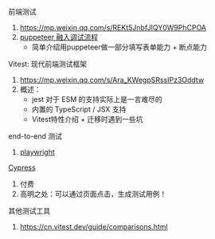 



前端测试

1. https://mp.weixin.qq.com/s/REKt5JnbfJIQY0W9PhCPOA
2. [puppeteer 融入调试流程](https://mp.weixin.qq.com/s?__biz=Mzg3OTYzMDkzMg==&mid=2247493866&idx=1&sn=c4a3d5ddf6e3148360f3de9ea32e018f&chksm=cf0327d1f874aec72d630aa81d7b1b0b0961943287fbab023e6d39d466f33b642e12ca7f1ac0&token=953834215&lang=zh_CN#rd)
   - 简单介绍用puppeteer做一部分填写表单能力 + 断点能力

Vitest: 现代前端测试框架

1. https://mp.weixin.qq.com/s/Ara_KWegpSRssIPz3Oddtw
2. 概述：
   - jest 对于 ESM 的支持实际上是一言难尽的
   - 内置的 TypeScript / JSX 支持
   - Vitest特性介绍 + 迁移时遇到一些坑



end-to-end 测试
1. [playwright](https://playwright.dev/)

[Cypress](https://www.cypress.io/)

1. 付费
2. 高明之处：可以通过页面点击，生成测试用例！





其他测试工具

1. https://cn.vitest.dev/guide/comparisons.html
